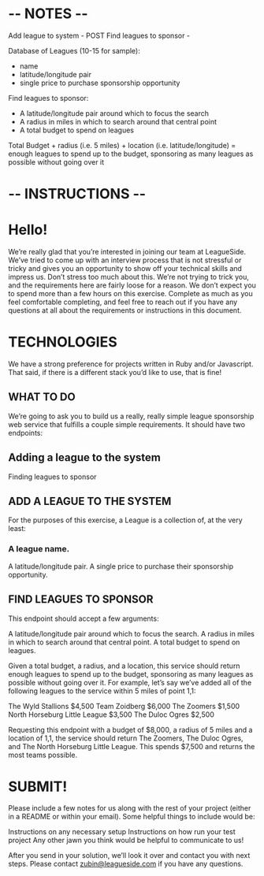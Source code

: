 # -- NOTES --

Add league to system - POST
Find leagues to sponsor -

Database of Leagues (10-15 for sample):

- name
- latitude/longitude pair
- single price to purchase sponsorship opportunity

Find leagues to sponsor:

- A latitude/longitude pair around which to focus the search
- A radius in miles in which to search around that central point
- A total budget to spend on leagues

Total Budget + radius (i.e. 5 miles) + location (i.e. latitude/longitude) = enough leagues to spend up to the budget, sponsoring as many leagues as possible without going over it

# -- INSTRUCTIONS --

# Hello!

We’re really glad that you’re interested in joining our team at LeagueSide. We’ve tried to come up with an interview process that is not stressful or tricky and gives you an opportunity to show off your technical skills and impress us. Don’t stress too much about this. We’re not trying to trick you, and the requirements here are fairly loose for a reason. We don’t expect you to spend more than a few hours on this exercise. Complete as much as you feel comfortable completing, and feel free to reach out if you have any questions at all about the requirements or instructions in this document.

# TECHNOLOGIES

We have a strong preference for projects written in Ruby and/or Javascript. That said, if there is a different stack you’d like to use, that is fine!

## WHAT TO DO

We’re going to ask you to build us a really, really simple league sponsorship web service that fulfills a couple simple requirements. It should have two endpoints:

## Adding a league to the system

Finding leagues to sponsor

## ADD A LEAGUE TO THE SYSTEM

For the purposes of this exercise, a League is a collection of, at the very least:

### A league name.

A latitude/longitude pair.
A single price to purchase their sponsorship opportunity.

## FIND LEAGUES TO SPONSOR

This endpoint should accept a few arguments:

A latitude/longitude pair around which to focus the search.
A radius in miles in which to search around that central point.
A total budget to spend on leagues.

Given a total budget, a radius, and a location, this service should return enough leagues to spend up to the budget, sponsoring as many leagues as possible without going over it. For example, let’s say we’ve added all of the following leagues to the service within 5 miles of point 1,1:

The Wyld Stallions
$4,500
Team Zoidberg
$6,000
The Zoomers
$1,500
North Horseburg Little League
$3,500
The Duloc Ogres
$2,500

Requesting this endpoint with a budget of $8,000, a radius of 5 miles and a location of 1,1, the service should return The Zoomers, The Duloc Ogres, and The North Horseburg Little League. This spends $7,500 and returns the most teams possible.

# SUBMIT!

Please include a few notes for us along with the rest of your project (either in a README or within your email). Some helpful things to include would be:

Instructions on any necessary setup
Instructions on how run your test project
Any other jawn you think would be helpful to communicate to us!

After you send in your solution, we’ll look it over and contact you with next steps. Please contact zubin@leagueside.com if you have any questions.
